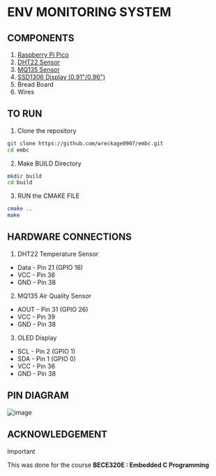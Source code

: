 # ENV MONITORING SYSTEM 

## COMPONENTS 
1. [Raspberry Pi Pico](https://robu.in/product/raspberry-pi-pico/)
2. [DHT22 Sensor](https://robu.in/product/dht22-am2302-digital-temperature-humidity-sensor/)
3. [MQ135  Sensor](https://robu.in/product/waveshare-mq-135-gas-sensor/)
4. [SSD1306 Display (0.91"/0.96")](https://robu.in/product/oled-display-white-color-screen/)
5. Bread Board
6. Wires 

## TO RUN  

1. Clone the repository
```bash
git clone https://github.com/wreckage0907/embc.git
cd embc
```

2. Make BUILD Directory 
```bash
mkdir build
cd build
```
3. RUN the CMAKE FILE 
```bash
cmake ..
make
```

## HARDWARE CONNECTIONS
1. DHT22 Temperature Sensor
- Data - Pin 21 (GPIO 16)
- VCC - Pin 36
- GND - Pin 38

2. MQ135 Air Quality Sensor
- AOUT - Pin 31 (GPIO 26)
- VCC - Pin 39
- GND - Pin 38

3. OLED Display
- SCL - Pin 2 (GPIO 1)
- SDA - Pin 1 (GPIO 0)
- VCC - Pin 36
- GND - Pin 38

## PIN DIAGRAM 
![image](https://github.com/user-attachments/assets/143e8923-cbce-4066-80ba-4512d939ae48)

## ACKNOWLEDGEMENT 
> [!IMPORTANT]
> This was done for the course **BECE320E : Embedded C Programming**  

